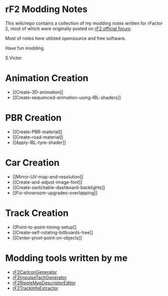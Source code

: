 # rF2 Modding Notes

This wiki/repo contains a collection of my modding notes written for rFactor 2, most of which were originally posted on [rF2 official forum](https://forum.studio-397.com/index.php?threads/my-modding-notes-using-opensource-free-software.70938/).

Most of notes here utilized opensource and free software.

Have fun modding.

S.Victor

# Animation Creation
* [[Create-3D-animation]]
* [[Create-sequenced-animation-using-IBL-shaders]]

# PBR Creation
* [[Create-PBR-material]]
* [[Create-road-material]]
* [[Apply-IBL-tyre-shader]]

# Car Creation
* [[Mirror-UV-map-and-resolution]]
* [[Create-and-adjust-image-font]]
* [[Create-switchable-dashboard-backlights]]
* [[Fix-showroom-upgrades-overlapping]]

# Track Creation
* [[Point-to-point-timing-setup]]
* [[Create-self-rotating-billboards-tree]]
* [[Center-pivot-point-on-objects]]

# Modding tools written by me
* [rF2CarIconGenerator](https://github.com/s-victor/rF2CarIconGenerator)
* [rF2ImpulseTachGenerator](https://github.com/s-victor/rF2ImpulseTachGenerator)
* [rF2RippleMapDescriptorEditor](https://github.com/s-victor/rF2RippleMapDescriptorEditor)
* [rF2TrackInfoExtractor](https://github.com/s-victor/rF2TrackInfoExtractor)